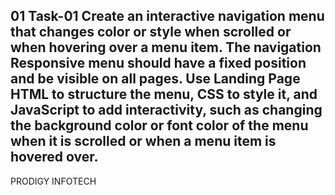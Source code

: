 01
Task-01
Create an interactive navigation
menu that changes color or style
when scrolled or when hovering
over a menu item. The navigation
Responsive
menu should have a fixed position
and be visible on all pages. Use
Landing Page
HTML to structure the menu, CSS to
style it, and JavaScript to add
interactivity, such as changing the
background color or font color of
the menu when it is scrolled or
when a menu item is hovered over.
-
PRODIGY INFOTECH
